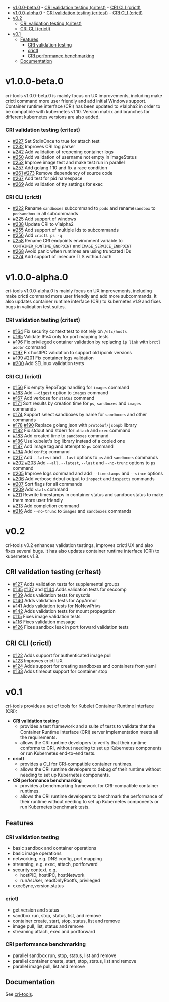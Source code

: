 <!-- TOC -->

- [v1.0.0-beta.0](#v100-beta0)
        - [CRI validation testing (critest)](#cri-validation-testing-critest)
        - [CRI CLI (crictl)](#cri-cli-crictl)
- [v1.0.0-alpha.0](#v100-alpha0)
        - [CRI validation testing (critest)](#cri-validation-testing-critest-1)
        - [CRI CLI (crictl)](#cri-cli-crictl-1)
- [v0.2](#v02)
    - [CRI validation testing (critest)](#cri-validation-testing-critest-2)
    - [CRI CLI (crictl)](#cri-cli-crictl-2)
- [v0.1](#v01)
    - [Features](#features)
        - [CRI validation testing](#cri-validation-testing)
        - [crictl](#crictl)
        - [CRI performance benchmarking](#cri-performance-benchmarking)
    - [Documentation](#documentation)

<!-- /TOC -->

# v1.0.0-beta.0

cri-tools v1.0.0-beta.0 is mainly focus on UX improvements, including make crictl command more user friendly and add initial Windows support. Container runtime interface (CRI) has been updated to v1alpha2 in order to be compatible with kubernetes v1.10. Version matrix and branches for different kubernetes versions are also added.

### CRI validation testing (critest)

- [#227](https://github.com/kubernetes-incubator/cri-tools/pull/227) Set StdinOnce to true for attach test
- [#232](https://github.com/kubernetes-incubator/cri-tools/pull/232) Improves CRI log parser
- [#242](https://github.com/kubernetes-incubator/cri-tools/pull/242) Add validation of reopening container logs
- [#250](https://github.com/kubernetes-incubator/cri-tools/pull/250) Add validation of username not empty in ImageStatus
- [#252](https://github.com/kubernetes-incubator/cri-tools/pull/252) Improve image test and make test run in parallel
- [#257](https://github.com/kubernetes-incubator/cri-tools/pull/257) Add golang 1.10 and fix a race condition
- [#261](https://github.com/kubernetes-incubator/cri-tools/pull/261) [#273](https://github.com/kubernetes-incubator/cri-tools/pull/273) Remove dependency of source code
- [#267](https://github.com/kubernetes-incubator/cri-tools/pull/267) Add test for pid namespace
- [#269](https://github.com/kubernetes-incubator/cri-tools/pull/269) Add validation of tty settings for exec

### CRI CLI (crictl)

- [#222](https://github.com/kubernetes-incubator/cri-tools/pull/222) Rename `sandboxes` subcommand to `pods` and rename`sandbox` to `podsandbox` in all subcommands
- [#225](https://github.com/kubernetes-incubator/cri-tools/pull/225) Add support of windows
- [#238](https://github.com/kubernetes-incubator/cri-tools/pull/238) Update CRI to v1alpha2
- [#255](https://github.com/kubernetes-incubator/cri-tools/pull/255) Add support of multiple Ids to subcommands
- [#256](https://github.com/kubernetes-incubator/cri-tools/pull/256) Add `crictl ps -q`
- [#258](https://github.com/kubernetes-incubator/cri-tools/pull/258) Rename CRI endpoints environment variable to `CONTAINER_RUNTIME_ENDPOINT` and `IMAGE_SERVICE_ENDPOINT`
- [#268](https://github.com/kubernetes-incubator/cri-tools/pull/268) Avoid panic when runtimes are using truncated IDs
- [#274](https://github.com/kubernetes-incubator/cri-tools/pull/274) Add support of insecure TLS without auth

# v1.0.0-alpha.0

cri-tools v1.0.0-alpha.0 is mainly focus on UX improvements, including make crictl command more user friendly and add more subcommands. It also updates container runtime interface (CRI) to kubernetes v1.9 and fixes bugs in validation test suites.

### CRI validation testing (critest)

- [#164](https://github.com/kubernetes-incubator/cri-tools/pull/164) Fix security context test to not rely on `/etc/hosts`
- [#165](https://github.com/kubernetes-incubator/cri-tools/pull/165) Validate IPv4 only for port mapping tests
- [#196](https://github.com/kubernetes-incubator/cri-tools/pull/196) Fix privileged container validation by replacing `ip link` with `brctl addbr` command
-  [#197](https://github.com/kubernetes-incubator/cri-tools/pull/197) Fix hostIPC validation to support old ipcmk versions
- [#199](https://github.com/kubernetes-incubator/cri-tools/pull/199) [#201](https://github.com/kubernetes-incubator/cri-tools/pull/201) Fix container logs validation
- [#200](https://github.com/kubernetes-incubator/cri-tools/pull/200) Add SELinux validation tests

### CRI CLI (crictl)

- [#156](https://github.com/kubernetes-incubator/cri-tools/pull/156) Fix empty RepoTags handling for `images` command
- [#163](https://github.com/kubernetes-incubator/cri-tools/pull/163) Add `--digest` option to `images` command
- [#167](https://github.com/kubernetes-incubator/cri-tools/pull/167) Add verbose for `status` command
- [#171](https://github.com/kubernetes-incubator/cri-tools/pull/171) Sort results by creation time for `ps`, `sandboxes` and `images` commands
- [#174](https://github.com/kubernetes-incubator/cri-tools/pull/174) Support select sandboxes by name for `sandboxes` and other commands
- [#178](https://github.com/kubernetes-incubator/cri-tools/pull/178) [#190](https://github.com/kubernetes-incubator/cri-tools/pull/190) Replace golang json with `protobuf/jsonpb` library
- [#182](https://github.com/kubernetes-incubator/cri-tools/pull/182) Fix stdout and stderr for `attach` and `exec` command
- [#183](https://github.com/kubernetes-incubator/cri-tools/pull/183) Add created time to `sandboxes` command
- [#186](https://github.com/kubernetes-incubator/cri-tools/pull/186) Use kubelet's log library instead of a copied one
- [#187](https://github.com/kubernetes-incubator/cri-tools/pull/187) Add image tag and attempt to `ps` command
- [#194](https://github.com/kubernetes-incubator/cri-tools/pull/194) Add `config` command
- [#217](https://github.com/kubernetes-incubator/cri-tools/pull/217) Add `--latest` and `--last` options to `ps` and `sandboxes` commands
- [#202](https://github.com/kubernetes-incubator/cri-tools/pull/202) [#203](https://github.com/kubernetes-incubator/cri-tools/pull/203) Add `--all`, `--latest`, `--last` and `--no-trunc` options to `ps` command
- [#205](https://github.com/kubernetes-incubator/cri-tools/pull/205) Improve logs command and add `--timestamps` and `--since` options
- [#206](https://github.com/kubernetes-incubator/cri-tools/pull/206) Add verbose debut output to `inspect` and `inspects` commands
- [#207](https://github.com/kubernetes-incubator/cri-tools/pull/207) Sort flags for all commands
- [#209](https://github.com/kubernetes-incubator/cri-tools/pull/209) Add `stats` command
- [#211](https://github.com/kubernetes-incubator/cri-tools/pull/211) Rewrite timestamps in container status and sandbox status to make them more user friendly
- [#213](https://github.com/kubernetes-incubator/cri-tools/pull/213) Add completion command
- [#216](https://github.com/kubernetes-incubator/cri-tools/pull/216) Add `--no-trunc` to `images` and `sandboxes` commands

# v0.2

cri-tools v0.2 enhances validation testings, improves crictl UX and also fixes several bugs.  It has also updates container runtime interface (CRI) to kubernetes v1.8.

## CRI validation testing (critest)

- [#127](https://github.com/kubernetes-incubator/cri-tools/pull/127) Adds validation tests for supplemental groups
- [#135](https://github.com/kubernetes-incubator/cri-tools/pull/135) [#137](https://github.com/kubernetes-incubator/cri-tools/pull/137) and [#144](https://github.com/kubernetes-incubator/cri-tools/pull/144) Adds validation tests for seccomp
- [#139](https://github.com/kubernetes-incubator/cri-tools/pull/139) Adds validation tests for sysctls
- [#140](https://github.com/kubernetes-incubator/cri-tools/pull/140) Adds validation tests for AppArmor
- [#141](https://github.com/kubernetes-incubator/cri-tools/pull/141) Adds validation tests for NoNewPrivs
- [#142](https://github.com/kubernetes-incubator/cri-tools/pull/142) Adds validation tests for mount propagation
- [#115](https://github.com/kubernetes-incubator/cri-tools/pull/115) Fixes image validation tests
- [#116](https://github.com/kubernetes-incubator/cri-tools/pull/116) Fixes validation message
- [#126](https://github.com/kubernetes-incubator/cri-tools/pull/126) Fixes sandbox leak in port forward validation tests

## CRI CLI (crictl)

- [#122](https://github.com/kubernetes-incubator/cri-tools/pull/122) Adds support for authenticated image pull
- [#123](https://github.com/kubernetes-incubator/cri-tools/pull/123) Improves crictl UX
- [#124](https://github.com/kubernetes-incubator/cri-tools/pull/124) Adds support for creating sandboxes and containers from yaml
- [#133](https://github.com/kubernetes-incubator/cri-tools/pull/133) Adds timeout support for container stop

# v0.1

cri-tools provides a set of tools for Kubelet Container Runtime Interface (CRI):

- **CRI validation testing**
  - provides a test framework and a suite of tests to validate that the Container Runtime Interface (CRI) server implementation meets all the requirements.
  - allows the CRI runtime developers to verify that their runtime conforms to CRI, without needing to set up Kubernetes components or run Kubernetes end-to-end tests.
- **crictl**
  - provides a CLI for CRI-compatible container runtimes.
  - allows the CRI runtime developers to debug of their runtime without needing to set up Kubernetes components.
- **CRI performance benchmarking**
  - provides a benchmarking framework for CRI-compatible container runtimes.
  - allows the CRI runtime developers to benchmark the performance of their runtime without needing to set up Kubernetes components or run Kubernetes benchmark tests.

## Features

### CRI validation testing

  - basic sandbox and container operations
  - basic image operations
  - networking, e.g. DNS config, port mapping
  - streaming, e.g. exec, attach, portforward
  - security context, e.g.
    - hostPID, hostIPC, hostNetwork
    - runAsUser, readOnlyRootfs, privileged
  - execSync,version,status

### crictl

  - get version and status
  - sandbox run, stop, status, list, and remove
  - container create, start, stop, status, list and remove
  - image pull, list, status and remove
  - streaming attach, exec and portforward

### CRI performance benchmarking

  - parallel sandbox run, stop, status, list and remove
  - parallel container create, start, stop, status, list and remove
  - parallel image pull, list and remove

## Documentation

See [cri-tools](https://github.com/kubernetes-incubator/cri-tools/#documentation).
